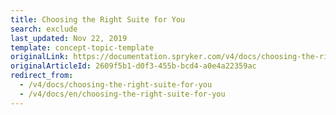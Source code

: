 ```yaml
---
title: Choosing the Right Suite for You
search: exclude
last_updated: Nov 22, 2019
template: concept-topic-template
originalLink: https://documentation.spryker.com/v4/docs/choosing-the-right-suite-for-you
originalArticleId: 2609f5b1-d0f3-455b-bcd4-a0e4a22359ac
redirect_from:
  - /v4/docs/choosing-the-right-suite-for-you
  - /v4/docs/en/choosing-the-right-suite-for-you
---
```



